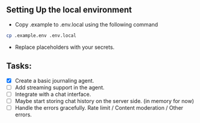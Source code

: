 ## Setting Up the local environment

- Copy .example to .env.local using the following command

```sh
cp .example.env .env.local
```

- Replace placeholders with your secrets.

## Tasks:
- [x] Create a basic journaling agent.
- [ ] Add streaming support in the agent.
- [ ] Integrate with a chat interface.
- [ ] Maybe start storing chat history on the server side. (in memory for now)
- [ ] Handle the errors gracefully. Rate limit / Content moderation / Other errors.